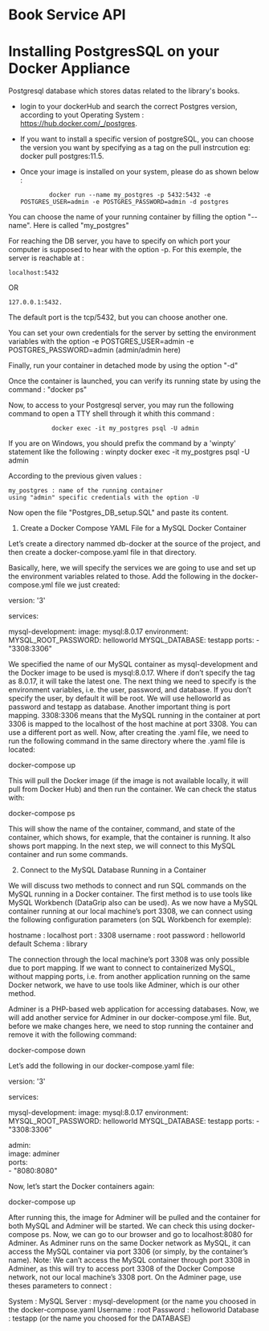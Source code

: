 # Book Service API

# Installing PostgresSQL on your Docker Appliance



Postgresql database which stores  datas related to  the library's books.

  - login to your dockerHub and search the correct Postgres version, according to yout Operating System : https://hub.docker.com/_/postgres.
  - If you want to install a specific version of postgreSQL, you can choose the version you want by specifying as a tag on the pull instrcution eg: docker pull postgres:11.5.

  - Once your image is installed on your system, please do as shown below :

				docker run --name my_postgres -p 5432:5432 -e POSTGRES_USER=admin -e POSTGRES_PASSWORD=admin -d postgres
You can choose the name of your running container by filling the option "--name". Here is called "my_postgres"

For reaching the DB server, you have to specify on which port your computer is supposed to hear with the option -p. For this exemple, the server is reachable at : 

    localhost:5432 
OR

    127.0.0.1:5432.
The default port is the tcp/5432, but you can choose another one.

You can set your own credentials for the server by setting the environment variables with the option -e POSTGRES_USER=admin -e POSTGRES_PASSWORD=admin (admin/admin here)

Finally, run your container in detached mode by using the option "-d"

Once the container is launched, you can verify its running state by using the command : "docker ps"


Now, to access to your Postgresql server, you may run the following command to open a TTY shell through it whith this command : 

				docker exec -it my_postgres psql -U admin
If you are on Windows, you should  prefix the command by a 'winpty' statement like the following :
				winpty docker exec -it my_postgres psql -U admin

According to the previous given values :

	my_postgres : name of the running container
	using "admin" specific credentials with the option -U


Now open the file "Postgres_DB_setup.SQL" and paste its content.


1. Create a Docker Compose YAML File for a MySQL Docker Container

Let’s create a directory nammed db-docker at the source of the project, and then create a docker-compose.yaml file in that directory.

Basically, here, we will specify the services we are going to use and set up the environment variables related to those.
Add the following in the docker-compose.yml file we just created:

version: '3'

services:

  mysql-development:
    image: mysql:8.0.17
    environment:
      MYSQL_ROOT_PASSWORD: helloworld
      MYSQL_DATABASE: testapp
    ports:
      - "3308:3306"


We specified the name of our MySQL container as mysql-development and the Docker image to be used is mysql:8.0.17. Where if don’t specify the tag as 8.0.17, it will take the latest one.
The next thing we need to specify is the environment variables, i.e. the user, password, and database. If you don’t specify the user, by default it will be root.
We will use helloworld as password and testapp as database.
Another important thing is port mapping. 3308:3306 means that the MySQL running in the container at port 3306 is mapped to the localhost of the host machine at port 3308. You can use a different port as well.
Now, after creating the .yaml file, we need to run the following command in the same directory where the .yaml file is located:

docker-compose up

This will pull the Docker image (if the image is not available locally, it will pull from Docker Hub) and then run the container.
We can check the status with:

docker-compose ps

This will show the name of the container, command, and state of the container, which shows, for example, that the container is running. It also shows port mapping.
In the next step, we will connect to this MySQL container and run some commands.

2. Connect to the MySQL Database Running in a Container

We will discuss two methods to connect and run SQL commands on the MySQL running in a Docker container.
The first method is to use tools like MySQL Workbench (DataGrip also can be used).
As we now have a MySQL container running at our local machine’s port 3308, we can connect using the following configuration parameters (on SQL Workbench for exemple):

hostname : localhost
port : 3308
username : root
password : helloworld
default Schema : library

The connection through the local machine’s port 3308 was only possible due to port mapping.
If we want to connect to containerized MySQL, without mapping ports, i.e. from another application running on the same Docker network, we have to use tools like Adminer, which is our other method.

Adminer is a PHP-based web application for accessing databases.
Now, we will add another service for Adminer in our docker-compose.yml file. But, before we make changes here, we need to stop running the container and remove it with the following command:

docker-compose down

Let’s add the following in our docker-compose.yaml file:

version: '3'

services:

  mysql-development:
    image: mysql:8.0.17
    environment:
      MYSQL_ROOT_PASSWORD: helloworld
      MYSQL_DATABASE: testapp
    ports:
      - "3308:3306"
  
  admin:    
    image: adminer    
    ports:      
      - "8080:8080"
      
      
Now, let’s start the Docker containers again:

docker-compose up

After running this, the image for Adminer will be pulled and the container for both MySQL and Adminer will be started.
We can check this using docker-compose ps.
Now, we can go to our browser and go to localhost:8080 for Adminer. As Adminer runs on the same Docker network as MySQL, it can access the MySQL container via port 3306 (or simply, by the container’s name).
Note: We can’t access the MySQL container through port 3308 in Adminer, as this will try to access port 3308 of the Docker Compose network, not our local machine’s 3308 port.
On the Adminer page, use theses parameters to connect :

System : MySQL
Server : mysql-development (or the name you choosed in the docker-compose.yaml 
Username : root
Password : helloworld
Database : testapp (or the name you choosed for the DATABASE)
